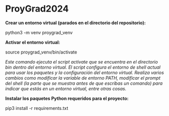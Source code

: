 # ProyGrad2024

**Crear un entorno virtual (parados en el directorio del repositorio):**

python3 -m venv proygrad_venv

**Activar el entorno virtual:**

source proygrad_venv/bin/activate

*Este comando ejecuta el script activate que se encuentra en el directorio bin dentro del entorno virtual. El script configura el entorno de shell actual para usar los paquetes y la configuración del entorno virtual. Realiza varios cambios como modificar la variable de entorno PATH, modificar el prompt del shell (la parte que se muestra antes de que escribas un comando) para indicar que estás en un entorno virtual, entre otras cosas.*

**Instalar los paquetes Python requeridos para el proyecto:**

pip3 install -r requirements.txt